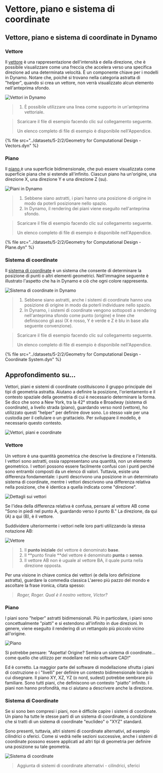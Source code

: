 # Vettore, piano e sistema di coordinate

## Vettore, piano e sistema di coordinate in Dynamo

### Vettore

Il [vettore](5-2\_vectors.md#vector-1) è una rappresentazione dell'intensità e della direzione, che è possibile visualizzare come una freccia che accelera verso una specifica direzione ad una determinata velocità. È un componente chiave per i modelli in Dynamo. Notare che, poiché si trovano nella categoria astratta di "helper", quando si crea un vettore, non verrà visualizzato alcun elemento nell'anteprima sfondo.

![Vettori in Dynamo](../images/5-2/2/GeometryforComputationalDesign-vectors.jpg)

> 1. È possibile utilizzare una linea come supporto in un'anteprima vettoriale.

> Scaricare il file di esempio facendo clic sul collegamento seguente.
>
> Un elenco completo di file di esempio è disponibile nell'Appendice.

{% file src="../datasets/5-2/2/Geometry for Computational Design - Vectors.dyn" %}

### Piano

Il [piano ](5-2\_vectors.md#plane-1)è una superficie bidimensionale, che può essere visualizzata come superficie piana che si estende all'infinito. Ciascun piano ha un'origine, una direzione X, una direzione Y e una direzione Z (su).

![Piani in Dynamo](../images/5-2/2/GeometryforComputationalDesign-plane.jpg)

> 1. Sebbene siano astratti, i piani hanno una posizione di origine in modo da poterli posizionare nello spazio.
> 2. In Dynamo, il rendering dei piani viene eseguito nell'anteprima sfondo.

> Scaricare il file di esempio facendo clic sul collegamento seguente.
>
> Un elenco completo di file di esempio è disponibile nell'Appendice.

{% file src="../datasets/5-2/2/Geometry for Computational Design - Plane.dyn" %}

### Sistema di coordinate

Il [sistema di coordinate](5-2\_vectors.md#coordinate-system-1) è un sistema che consente di determinare la posizione di punti o altri elementi geometrici. Nell'immagine seguente è illustrato l'aspetto che ha in Dynamo e ciò che ogni colore rappresenta.

![Sistema di coordinate in Dynamo](../images/5-2/2/GeometryforComputationalDesign-Coordinate.jpg)

> 1. Sebbene siano astratti, anche i sistemi di coordinate hanno una posizione di origine in modo da poterli individuare nello spazio.
> 2. In Dynamo, i sistemi di coordinate vengono sottoposti a rendering nell'anteprima sfondo come punto (origine) e linee che definiscono gli assi (X è rosso, Y è verde e Z è blu in base alla seguente convenzione).

> Scaricare il file di esempio facendo clic sul collegamento seguente.
>
> Un elenco completo di file di esempio è disponibile nell'Appendice.

{% file src="../datasets/5-2/2/Geometry for Computational Design - Coordinate System.dyn" %}

## Approfondimento su...

Vettori, piani e sistemi di coordinate costituiscono il gruppo principale dei tipi di geometria astratta. Aiutano a definire la posizione, l'orientamento e il contesto spaziale della geometria di cui è necessario determinare la forma. Se dico che sono a New York, tra la 42° strada e Broadway (sistema di coordinate), a livello strada (piano), guardando verso nord (vettore), ho utilizzato questi "helper" per definire dove sono. Lo stesso vale per una custodia per il cellulare o un grattacielo. Per sviluppare il modello, è necessario questo contesto.

![Vettori, piani e coordinate](../images/5-2/2/VectorsPlanesCoodinates.jpg)

### Vettore

Un vettore è una quantità geometrica che descrive la direzione e l'intensità. I vettori sono astratti, ossia rappresentano una quantità, non un elemento geometrico. I vettori possono essere facilmente confusi con i punti perché sono entrambi composti da un elenco di valori. Tuttavia, esiste una differenza fondamentale: i punti descrivono una posizione in un determinato sistema di coordinate, mentre i vettori descrivono una differenza relativa nella posizione, che è identica a quella indicata come "direzione".

![Dettagli sui vettori](../images/5-2/2/Vector-Detailed.jpg)

Se l'idea della differenza relativa è confusa, pensare al vettore AB come "Sono in piedi nel punto A, guardando verso il punto B." La direzione, da qui (A) a qui (B), è il vettore.

Suddividere ulteriormente i vettori nelle loro parti utilizzando la stessa notazione AB:

![Vettore](../images/5-2/2/Vector.jpg)

> 1. Il **punto iniziale** del vettore è denominato **base**.
> 2. Il **punto finale **del vettore è denominato **punta** o **senso**.
> 3. Il vettore AB non è uguale al vettore BA, il quale punta nella direzione opposta.

Per una visione in chiave comica dei vettori (e della loro definizione astratta), guardare la commedia classica L'aereo più pazzo del mondo e ascoltare la frase ironica, citata spesso:

> _Roger, Roger. Qual è il nostro vettore, Victor?_

### Piano

I piani sono "helper" astratti bidimensionali. Più in particolare, i piani sono concettualmente "piatti" e si estendono all'infinito in due direzioni. In genere, viene eseguito il rendering di un rettangolo più piccolo vicino all'origine.

![Piano](../images/5-2/2/Plane.jpg)

Si potrebbe pensare: "Aspetta! Origine? Sembra un sistema di coordinate... come quello che utilizzo per modellare nel mio software CAD!"

Ed è corretto. La maggior parte del software di modellazione sfrutta i piani di costruzione o i "livelli" per definire un contesto bidimensionale locale in cui disegnare. Il piano XY, XZ, YZ (o nord, sudest) potrebbe sembrare più familiare. Sono tutti piani, che definiscono un contesto "piatto" infinito. I piani non hanno profondità, ma ci aiutano a descrivere anche la direzione.

### Sistema di Coordinate

Se si sono ben compresi i piani, non è difficile capire i sistemi di coordinate. Un piano ha tutte le stesse parti di un sistema di coordinate, a condizione che si tratti di un sistema di coordinate "euclideo" o "XYZ" standard.

Sono presenti, tuttavia, altri sistemi di coordinate alternativi, ad esempio cilindrici o sferici. Come si vedrà nelle sezioni successive, anche i sistemi di coordinate possono essere applicati ad altri tipi di geometria per definire una posizione su tale geometria.

![Sistema di coordinate](../images/5-2/2/CoordinateSystem.jpg)

> Aggiunta di sistemi di coordinate alternativi - cilindrici, sferici
